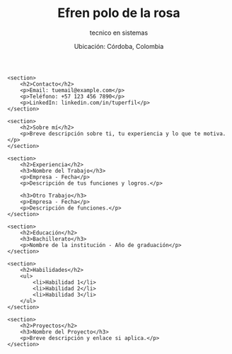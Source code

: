 <!DOCTYPE html>
<html lang="es">
<head>
    <meta charset="UTF-8">
    <meta name="viewport" content="width=device-width, initial-scale=1.0">
    <title>Hoja de Vida</title>
</head>
<body>
    <header>
        <h1>Efren polo de la rosa </h1>
        <p>tecnico en sistemas</p>
        <p>Ubicación: Córdoba, Colombia</p>
    </header>

    <section>
        <h2>Contacto</h2>
        <p>Email: tuemail@example.com</p>
        <p>Teléfono: +57 123 456 7890</p>
        <p>LinkedIn: linkedin.com/in/tuperfil</p>
    </section>

    <section>
        <h2>Sobre mí</h2>
        <p>Breve descripción sobre ti, tu experiencia y lo que te motiva.</p>
    </section>

    <section>
        <h2>Experiencia</h2>
        <h3>Nombre del Trabajo</h3>
        <p>Empresa - Fecha</p>
        <p>Descripción de tus funciones y logros.</p>

        <h3>Otro Trabajo</h3>
        <p>Empresa - Fecha</p>
        <p>Descripción de funciones.</p>
    </section>

    <section>
        <h2>Educación</h2>
        <h3>Bachillerato</h3>
        <p>Nombre de la institución - Año de graduación</p>
    </section>

    <section>
        <h2>Habilidades</h2>
        <ul>
            <li>Habilidad 1</li>
            <li>Habilidad 2</li>
            <li>Habilidad 3</li>
        </ul>
    </section>

    <section>
        <h2>Proyectos</h2>
        <h3>Nombre del Proyecto</h3>
        <p>Breve descripción y enlace si aplica.</p>
    </section>
</body>
</html>
